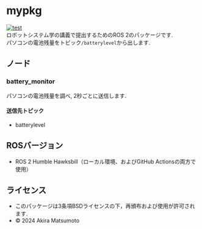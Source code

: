# mypkg
[![test](https://github.com/akiramatsumoto/mypkg/actions/workflows/test.yml/badge.svg)](https://github.com/akiramatsumoto/mypkg/actions/workflows/test.yml)  
ロボットシステム学の講義で提出するためのROS 2のパッケージです.  
パソコンの電池残量をトピック```/batterylevel```から出します.
## ノード
### battery_monitor
パソコンの電池残量を調べ, 2秒ごとに送信します.
#### 送信先トピック
- batterylevel
## ROSバージョン
- ROS 2 Humble Hawksbill（ローカル環境、およびGitHub Actionsの両方で使用）
## ライセンス
- このパッケージは3条項BSDライセンスの下，再頒布および使用が許可されます.
- © 2024 Akira Matsumoto
